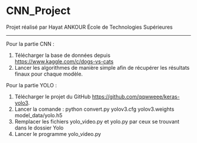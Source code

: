 # CNN_Project
Projet réalisé par Hayat ANKOUR
École de Technologies Supérieures

----------------------------------
Pour la partie CNN :
1. Télécharger la base de données depuis https://www.kaggle.com/c/dogs-vs-cats 
2. Lancer les algorithmes de manière simple afin de récupérer les résultats
finaux pour chaque modèle.

Pour la partie YOLO :
1. Télécharger le projet du GitHub https://github.com/qqwweee/keras-yolo3.
2. Lancer la comande : python convert.py yolov3.cfg yolov3.weights model_data/yolo.h5
3. Remplacer les fichiers yolo_video.py et yolo.py par ceux se trouvant dans le dossier Yolo
4. Lancer le programme yolo_video.py


 
